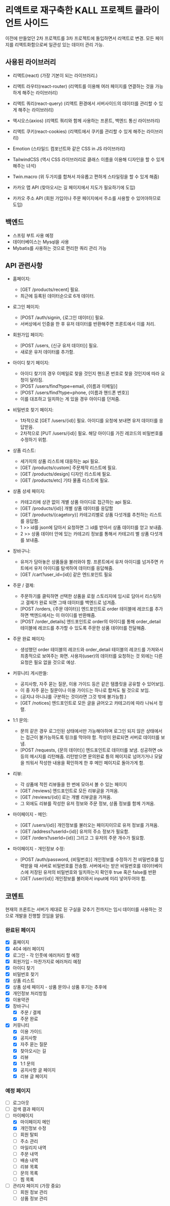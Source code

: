 # 리액트로 재구축한 KALL 프로젝트 클라이언트 사이드
이전에 만들었던 2차 프로젝트를 3차 프로젝트에 돌입하면서 리액트로 변경. 모든 페이지를 리액트화함으로써 일관성 있는 데이터 관리 가능.

## 사용된 라이브러리
- 리액트(react) (가장 기본이 되는 라이브러리.)
- 리액트 라우터(react-router) (리액트를 이용해 여러 페이지를 연결하는 것을 가능하게 해주는 라이브러리)

- 리액트 쿼리(react-query) (리액트 환경에서 서버사이드의 데이터를 관리할 수 있게 해주는 라이브러리)
- 액시오스(axios) (리액트 쿼리와 함께 사용하는 프론트, 백엔드 통신 라이브러리)
- 리액트 쿠키(react-cookies) (리액트에서 쿠키를 관리할 수 있게 해주는 라이브러리)

- Emotion (스타일드 컴포넌트와 같은 CSS in JS 라이브러리)
- TailwindCSS (역시 CSS 라이브러리로 클래스 이름을 이용해 디자인을 할 수 있게 해주는 녀석)
- Twin.macro (위 두가지를 합쳐서 자유롭고 편하게 스타일링을 할 수 있게 해줌)

- 카카오 맵 API (찾아오시는 길 페이지에서 지도가 필요하기에 도입)
- 카카오 주소 API (회원 가입이나 주문 페이지에서 주소를 사용할 수 있어야하므로 도입)

## 백엔드
- 스프링 부트 사용 예정
- 데이터베이스는 Mysql을 사용
- Mybatis를 사용하는 것으로 편리한 쿼리 관리 가능

## API 관련사항
- 홈페이지:
  - [GET /products/recent] 필요.
  - 최근에 등록된 데이터순으로 6개 데이터.

- 로그인 페이지:
  - [POST /auth/signin, {로그인 데이터}] 필요.
  - 서버상에서 인증을 한 후 유저 데이터를 반환해주면 프론트에서 이를 처리.

- 회원가입 페이지:
  - [POST /users, {신규 유저 데이터}] 필요.
  - 새로운 유저 데이터를 추가함.

- 아이디 찾기 페이지:
  - 아이디 찾기의 경우 이메일로 찾을 것인지 핸드폰 번호로 찾을 것인지에 따라 요청이 달라짐.
  - [POST /users/find?type=email, {이름과 이메일}]
  - [POST /users/find?type=phone, {이름과 핸드폰 번호}]
  - 이를 대조하고 일치하는 게 있을 경우 아이디를 던져줌.

- 비밀번호 찾기 페이지:
  - 1차적으로 [GET /users/{id}] 필요. 아이디를 요청에 보내면 유저 데이터를 응답받음.
  - 2차적으로 [PUT /users/{id}] 필요. 해당 아이디를 가진 레코드의 비밀번호를 수정하기 위함.

- 상품 리스트:
  - 세가지의 상품 리스트에 대응하는 api 필요.
  - [GET /products/custom] 주문제작 리스트에 필요.
  - [GET /products/design] 디자인 리스트에 필요.
  - [GET /products/etc] 기타 물품 리스트에 필요.

- 상품 상세 페이지:
  - 카테고리에 상관 없이 개별 상품 아이디로 접근하는 api 필요.
  - [GET /products/{id}] 개별 상품 데이터를 응답함
  - [GET /products/{cagetory}] 카테고리별로 상품 다섯개를 추천하는 리스트를 응답함.
  - 1 >> id를 json에 담아서 요청하면 그 id를 받아서 상품 데이터를 얻고 보내줌.
  - 2 >> 상품 데이터 안에 있는 카테고리 정보를 통해서 카테고리 별 상품 다섯개를 보내줌.

- 장바구니:
  - 유저가 담아놓은 상품들을 불러와야 함. 프론트에서 유저 아이디를 넘겨주면 카트에서 유저 아이디를 탐색하여 데이터를 응답해줌.
  - [GET /cart?user_id={id}] 같은 엔드포인트 필요

- 주문 / 결제:
  - 주문하기를 클릭하면 선택한 상품을 로컬 스토리지에 임시로 담아서 리스팅하고 결제가 완료 되면 그때 데이터를 백엔드로 넘겨줌.
  - [POST /orders, {주문 데이터}] 엔드포인트로 order 테이블에 레코드를 추가하면 백엔드에서는 이 아이디를 반환해줌.
  - [POST /order_details] 엔드포인트로 order의 아이디를 통해 order_detail 테이블에 레코드를 추가할 수 있도록 주문한 상품 데이터를 전달해줌.

- 주문 완료 페이지:
  - 생성했던 order 테이블의 레코드와 order_detail 테이블의 레코드를 가져와서 최종적으로 보여주는 화면. 사용자(user)의 데이터를 요청하는 것 외에는 다른 요청은 필요 없을 것으로 예상.

- 커뮤니티 게시판들:
  - 공지사항, 자주 묻는 질문, 이용 가이드 등은 같은 템플릿을 공유할 수 있어보임.
  - 이 중 자주 묻는 질문이나 이용 가이드는 하나로 합쳐도 될 것으로 보임.
  - (공지냐 아니냐를 구분하는 것이라면 그것 밖에 불가능함.)
  - [GET /notices] 엔드포인트로 모든 글을 긁어오고 카테고리에 따라 나눠서 정렬.

- 1:1 문의:
  - 문의 같은 경우 로그인된 상태에서만 가능해야하며 로그인 되지 않은 상태에서는 접근이 불가능하도록 링크를 막아야 함. 작성이 완료되면 서버로 데이터를 보냄.
  - [POST /requests, {문의 데이터}] 엔드포인트로 데이터를 보냄. 성공하면 ok 등의 메시지를 리턴해줌. 리턴받으면 문의완료 틍의 페이지로 넘어가거나 모달을 띄워서 작성한 내용을 확인하게 한 후 메인 페이지로 돌아가게 함.

- 리뷰:
  - 각 상품에 적힌 리뷰들을 한 번에 모아서 볼 수 있는 페이지
  - [GET /reviews] 엔드포인트로 모든 리뷰글을 가져옴.
  - [GET /reviews/{id}] 로는 개별 리뷰글을 가져옴.
  - 그 외에도 리뷰를 작성한 유저 정보와 주문 정보, 상품 정보를 함께 가져옴.

- 마이페이지 - 메인:
  - [GET /users/{id}] 개인정보를 불러오는 페이지이므로 유저 정보를 가져옴.
  - [GET /address?userId={id}] 유저의 주소 정보가 필요함.
  - [GET /orders?userId={id}] 그리고 그 유저의 주문 개수가 필요함.

- 마이페이지 - 개인정보 수정:
  - [POST /auth/password, {비밀번호}] 개인정보를 수정하기 전 비밀번호를 입력받을 때 서버로 비밀번호를 전송함. 서버에서는 받은 비밀번호를 데이터베이스에 저장된 유저의 비밀번호와 일치하는지 확인후 true 혹은 false를 반환
  - [GET /user/{id}] 개인정보를 불러와서 input에 미리 넣어두어야 함.

## 코멘트
현재의 프론트는 서버가 제대로 된 구실을 갖추기 전까지는 임시 데이터를 사용하는 것으로 개발을 진행할 것임을 알림.

### 완료된 페이지
- [x] 홈페이지
- [x] 404 에러 페이지
- [x] 로그인 - 각 인풋에 에러처리 할 예정
- [x] 회원가입 - 마찬가지로 에러처리 예정
- [x] 아이디 찾기
- [x] 비밀번호 찾기
- [x] 상품 리스트
- [x] 상품 상세 페이지 - 상품 문의나 상품 후기는 추후에
- [x] 개인정보 처리방침
- [x] 이용약관
- [x] 장바구니
  - [x] 주문 / 결제
  - [x] 주문 완료
- [x] 커뮤니티
  - [x] 이용 가이드
  - [x] 공지사항
  - [x] 자주 묻는 질문
  - [x] 찾아오시는 길
  - [x] 리뷰
  - [x] 1:1 문의
  - [x] 공지사항 글 페이지
  - [x] 리뷰 글 페이지

### 예정 페이지
- [ ] 로그아웃
- [ ] 검색 결과 페이지
- [ ] 마이페이지
  - [x] 마이페이지 메인
  - [x] 개인정보 수정
  - [ ] 회원 탈퇴
  - [ ] 주소 관리
  - [ ] 마일리지 내역
  - [ ] 주문 내역
  - [ ] 배송 내역
  - [ ] 리뷰 목록
  - [ ] 문의 목록
  - [ ] 찜 목록
- [ ] 관리자 페이지 (가장 중요)
  - [ ] 회원 정보 관리
  - [ ] 상품 정보 관리
